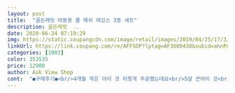 ```yaml
---
layout: post 
title:  "골든래빗 아동용 쿨 메쉬 레깅스 3종 세트" 
description: 골든래빗  ..
date: 2020-06-24 07:19:29 
img: https://static.coupangcdn.com/image/retail/images/2019/04/25/17/3/d74006f6-e858-4ea3-bd12-eed663bf7972.jpg 
linkUrl: https://link.coupang.com/re/AFFSDP?lptag=AF3600438&subid=ahnPublicAsk&pageKey=213824441&itemId=649147407&vendorItemId=4687637764&traceid=V0-113-0b773429d7be4d55 
categories: [1003] 
color: 353535 
price: 12900 
author: Ask View Shop 
cont:  "●구매후기●<br/>4개월 작은 아이 것 이렇게 주문했는데요<br/>5살 큰아이 것<br/>같은 사이즈일건데... <br/> 색상별로 사이즈가 좀 차이가 있나 봅니다.<br/>.<br/><br/>그냥 기본 매쉬바지에요 여름에 속바지처럼<br/>너무 아쉽네요<br/>박음질이 다 풀어져<br/>상아색이랑 형광은 쫄림은 없는거 같아요.<br/>.<br/><br/>세탁하니<br/>아이들 여름에 입히면 좋을 것 같아서<br/>여름에 덥지 않을 것 같아 구매 한건데<br/>입어요 근데 15개월 S사이즈는 조금<br/>입힐 수가 없어졌네요<br/>작은 아이 두세번 입히고<br/>저렴한 가격에<br/>타이트한 감이 있네요 고무가 너무 땡땡해요<br/>화이트는 허리가 좀 많이 쫄리는데... <br/><br/>" 
---
```

